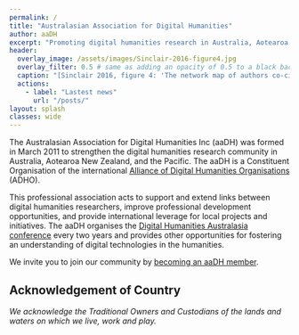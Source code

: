 ```yaml
---
permalink: /
title: "Australasian Association for Digital Humanities"
author: aaDH
excerpt: "Promoting digital humanities research in Australia, Aotearoa New Zealand, and the Pacific"
header:
  overlay_image: /assets/images/Sinclair-2016-figure4.jpg
  overlay_filter: 0.5 # same as adding an opacity of 0.5 to a black background
  caption: "[Sinclair 2016, figure 4: 'The network map of authors co-cited in archaeological research outputs' (CC-BY)](https://doi.org/10.11141/ia.42.8)"
  actions:
    - label: "Lastest news"
      url: "/posts/"
layout: splash
classes: wide
---
```


The Australasian Association for Digital Humanities Inc (aaDH) was formed in March 2011 to strengthen the digital humanities research community in Australia, Aotearoa New Zealand, and the Pacific. The aaDH is a Constituent Organisation of the international [Alliance of Digital Humanities Organisations](https://adho.org/) (ADHO).

This professional association acts to support and extend links between digital humanities researchers, improve professional development opportunities, and provide international leverage for local projects and initiatives. The aaDH organises the [Digital Humanities Australasia conference](/conferences/) every two years and provides other opportunities for fostering an understanding of digital technologies in the humanities.

We invite you to join our community by [becoming an aaDH member](/join/).

## Acknowledgement of Country

*We acknowledge the Traditional Owners and Custodians of the lands and waters on which we live, work and play.*